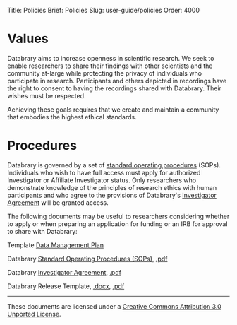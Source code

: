 Title: Policies
Brief: Policies
Slug: user-guide/policies
Order: 4000

# Values

Databrary aims to increase openness in scientific research.
We seek to enable researchers to share their findings with other scientists and the community at-large while protecting the privacy of individuals who participate in research.
Participants and others depicted in recordings have the right to consent to having the recordings shared with Databrary.
Their wishes must be respected.

Achieving these goals requires that we create and maintain a community that embodies the highest ethical standards.

# Procedures

Databrary is governed by a set of [standard operating procedures](|filename|standard-operating-procedures.mdi) (SOPs). Individuals who wish to have full access must apply for authorized Investigator or Affiliate Investigator status.
Only researchers who demonstrate knowledge of the principles of research ethics with human participants and who agree to the provisions of Databrary's [Investigator Agreement](|filename|investigator-agreement.mdi) will be granted access.

The following documents may be useful to researchers considering whether to apply or when preparing an application for funding or an IRB for approval to share with Databrary:

Template [Data Management Plan](|filename|dmp-template.mdi)

Databrary [Standard Operating Procedures (SOPs)](|filename|standard-operating-procedures.mdi), [.pdf](/policies/standard-operating-proceedures.pdf)

Databrary [Investigator Agreement](|filename|investigator-agreement.mdi), [.pdf](/policies/investigator-agreement.pdf)

Databrary Release Template, [.docx](/policies/release-template.docx), [.pdf](/policies/release-template.pdf)

----

<p class="legal"><span xmlns:dct="http://purl.org/dc/terms/" property="dct:title">These documents</span> are licensed under a <a rel="license" href="http://creativecommons.org/licenses/by/3.0/deed.en_US">Creative Commons Attribution 3.0 Unported License</a>.</p>
